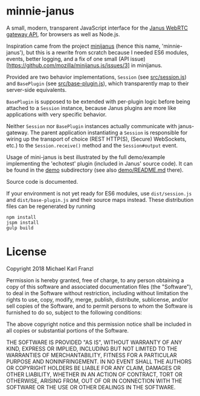 # minnie-janus

A small, modern, transparent JavaScript interface for the [Janus WebRTC gateway API](https://janus.conf.meetecho.com/docs/rest.html), for browsers as well as Node.js.

Inspiration came from the project [minijanus](https://github.com/mozilla/minijanus.js) (hence this name, 'minnie-janus'), but this is a rewrite from scratch because I needed ES6 modules, events, better logging, and a fix of one small (API issue)[https://github.com/mozilla/minijanus.js/issues/3] in minijanus.

Provided are two behavior implementations, `Session` (see [src/session.js](src/session.js)) and `BasePlugin` (see [src/base-plugin.js](src/base-plugin.js)), which transparently map to their server-side equivalents.

`BasePlugin` is supposed to be extended with per-plugin logic before being attached to a `Session` instance, because Janus plugins are more like applications with very specific behavior.

Neither `Session` nor `BasePlugin` instances actually communicate with janus-gateway. The parent application instantiating a `Session` is responsible for wiring up the transport of choice (REST HTTP(S), (Secure) WebSockets, etc.) to the `Session.receive()` method and the `Session#output` event.

Usage of mini-janus is best illustrated by the full demo/example implementing the 'echotest' plugin (included in Janus' source code). It can be found in the [demo](demo) subdirectory (see also [demo/README.md](demo/README.md) there).

Source code is documented.

If your environment is not yet ready for ES6 modules, use `dist/session.js` and `dist/base-plugin.js` and their source maps instead. These distribution files can be regenerated by running

    npm install
    jspm install
    gulp build


    
    
# License

Copyright 2018 Michael Karl Franzl

Permission is hereby granted, free of charge, to any person obtaining a copy of this software and associated documentation files (the "Software"), to deal in the Software without restriction, including without limitation the rights to use, copy, modify, merge, publish, distribute, sublicense, and/or sell copies of the Software, and to permit persons to whom the Software is furnished to do so, subject to the following conditions:

The above copyright notice and this permission notice shall be included in all copies or substantial portions of the Software.

THE SOFTWARE IS PROVIDED "AS IS", WITHOUT WARRANTY OF ANY KIND, EXPRESS OR IMPLIED, INCLUDING BUT NOT LIMITED TO THE WARRANTIES OF MERCHANTABILITY, FITNESS FOR A PARTICULAR PURPOSE AND NONINFRINGEMENT. IN NO EVENT SHALL THE AUTHORS OR COPYRIGHT HOLDERS BE LIABLE FOR ANY CLAIM, DAMAGES OR OTHER LIABILITY, WHETHER IN AN ACTION OF CONTRACT, TORT OR OTHERWISE, ARISING FROM, OUT OF OR IN CONNECTION WITH THE SOFTWARE OR THE USE OR OTHER DEALINGS IN THE SOFTWARE.